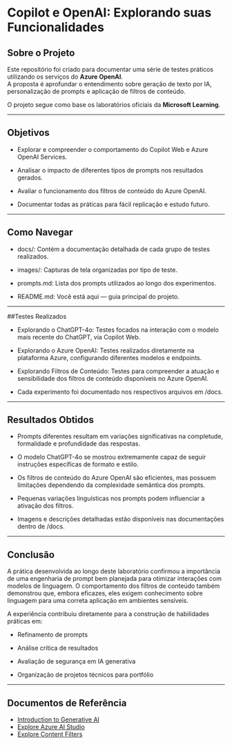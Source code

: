 # Copilot e OpenAI: Explorando suas Funcionalidades

## Sobre o Projeto

Este repositório foi criado para documentar uma série de testes práticos utilizando os serviços do **Azure OpenAI**.  
A proposta é aprofundar o entendimento sobre geração de texto por IA, personalização de prompts e aplicação de filtros de conteúdo.

O projeto segue como base os laboratórios oficiais da **Microsoft Learning**.

---

## Objetivos

- Explorar e compreender o comportamento do Copilot Web e Azure OpenAI Services.

- Analisar o impacto de diferentes tipos de prompts nos resultados gerados.

- Avaliar o funcionamento dos filtros de conteúdo do Azure OpenAI.

- Documentar todas as práticas para fácil replicação e estudo futuro.

---

## Como Navegar

- docs/: Contém a documentação detalhada de cada grupo de testes realizados.

- images/: Capturas de tela organizadas por tipo de teste.

- prompts.md: Lista dos prompts utilizados ao longo dos experimentos.

- README.md: Você está aqui — guia principal do projeto.

---

##Testes Realizados

- Explorando o ChatGPT-4o: Testes focados na interação com o modelo mais recente do ChatGPT, via Copilot Web.

- Explorando o Azure OpenAI: Testes realizados diretamente na plataforma Azure, configurando diferentes modelos e endpoints.

- Explorando Filtros de Conteúdo: Testes para compreender a atuação e sensibilidade dos filtros de conteúdo disponíveis no Azure OpenAI.

- Cada experimento foi documentado nos respectivos arquivos em /docs.

---

## Resultados Obtidos

- Prompts diferentes resultam em variações significativas na completude, formalidade e profundidade das respostas.

- O modelo ChatGPT-4o se mostrou extremamente capaz de seguir instruções específicas de formato e estilo.

- Os filtros de conteúdo do Azure OpenAI são eficientes, mas possuem limitações dependendo da complexidade semântica dos prompts.

- Pequenas variações linguísticas nos prompts podem influenciar a ativação dos filtros.

- Imagens e descrições detalhadas estão disponíveis nas documentações dentro de /docs.

---

## Conclusão

A prática desenvolvida ao longo deste laboratório confirmou a importância de uma engenharia de prompt bem planejada para otimizar interações com modelos de linguagem.
O comportamento dos filtros de conteúdo também demonstrou que, embora eficazes, eles exigem conhecimento sobre linguagem para uma correta aplicação em ambientes sensíveis.

A experiência contribuiu diretamente para a construção de habilidades práticas em:

- Refinamento de prompts

- Análise crítica de resultados

- Avaliação de segurança em IA generativa

- Organização de projetos técnicos para portfólio

---

## Documentos de Referência
- [Introduction to Generative AI](https://microsoftlearning.github.io/mslearn-ai-fundamentals/Instructions/Labs/12-generative-ai.html)
- [Explore Azure AI Studio](https://microsoftlearning.github.io/mslearn-ai-studio/Instructions/01-Explore-ai-studio.html)
- [Explore Content Filters](https://microsoftlearning.github.io/mslearn-ai-studio/Instructions/06-Explore-content-filters.html)

